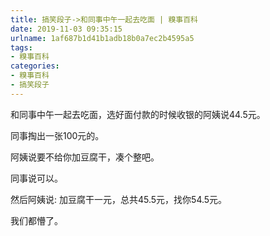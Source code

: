 ```yaml
---
title: 搞笑段子->和同事中午一起去吃面 | 糗事百科
date: 2019-11-03 09:35:15
urlname: 1af687b1d41b1adb18b0a7ec2b4595a5
tags: 
- 糗事百科
categories:
- 糗事百科
- 搞笑段子
---
```

和同事中午一起去吃面，选好面付款的时候收银的阿姨说44.5元。

同事掏出一张100元的。

阿姨说要不给你加豆腐干，凑个整吧。

同事说可以。

然后阿姨说:  加豆腐干一元，总共45.5元，找你54.5元。

我们都懵了。


